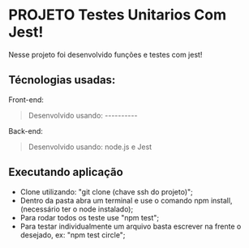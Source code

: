 # PROJETO Testes Unitarios Com Jest!
Nesse projeto foi desenvolvido funções e testes com jest!
## Técnologias usadas:

Front-end:
> Desenvolvido usando: ----------

Back-end:
> Desenvolvido usando: node.js e Jest 

## Executando aplicação
- Clone utilizando: "git clone (chave ssh do projeto)";
- Dentro da pasta abra um terminal e use o comando npm install, (necessário ter o node instalado);
- Para rodar todos os teste use "npm test";
- Para testar individualmente um arquivo basta escrever na frente o desejado, ex: "npm test circle";
